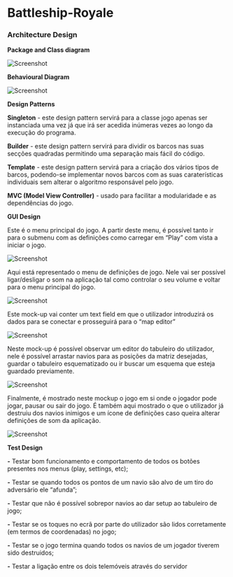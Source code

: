 # Battleship-Royale


### Architecture Design


**Package and Class diagram**

![Screenshot](https://i.imgur.com/ttIhpAw.jpg)


**Behavioural Diagram**

![Screenshot](https://i.imgur.com/rHYrxG8.jpg)


**Design Patterns**

**Singleton** - este design pattern servirá para a classe jogo apenas ser instanciada uma vez já que irá ser acedida inúmeras vezes ao longo da execução do programa.

**Builder** - este design pattern servirá para dividir os barcos nas suas secções quadradas permitindo uma separação mais fácil do código.

**Template** - este design pattern servirá para a criação dos vários tipos de barcos, podendo-se implementar novos barcos com as suas caraterísticas individuais sem alterar o algoritmo responsável pelo jogo.

**MVC (Model View Controller)** - usado para facilitar a modularidade e as dependências do jogo.


**GUI Design**

Este é o menu principal do jogo. A partir deste menu, é possível tanto ir para o submenu com as definições como carregar em “Play” com vista a iniciar o jogo.

![Screenshot](https://i.imgur.com/577hvNc.png)

Aqui está representado o menu de definições de jogo. Nele vai ser possível ligar/desligar o som na aplicação tal como controlar o seu volume e voltar para o menu principal do jogo.

![Screenshot](https://i.imgur.com/HcgLIUl.png)

Este mock-up vai conter um text field em que o utilizador introduzirá os dados para se conectar e prosseguirá para o “map editor”

![Screenshot](https://i.imgur.com/JazlU7I.png)

Neste mock-up é possível observar um editor do tabuleiro do utilizador, nele é possível arrastar navios para as posições da matriz desejadas, guardar o tabuleiro esquematizado ou ir buscar um esquema que esteja guardado previamente. 

![Screenshot](https://i.imgur.com/BWRe9dY.png)

Finalmente, é mostrado neste mockup o jogo em si onde o jogador pode jogar, pausar ou sair do jogo. É também aqui mostrado o que o utilizador já destruiu dos navios inimigos e um ícone de definições caso queira alterar definições de som da aplicação.

![Screenshot](https://i.imgur.com/zBIA56i.png)

**Test Design**

**-** Testar bom funcionamento e comportamento de todos os botões presentes nos menus (play, settings, etc);

**-** Testar se quando todos os pontos de um navio são alvo de um tiro do adversário ele “afunda”;

**-** Testar que não é possível sobrepor navios ao dar setup ao tabuleiro de jogo;

**-** Testar se os toques no ecrã por parte do utilizador são lidos corretamente (em termos de coordenadas) no jogo;

**-** Testar se o jogo termina quando todos os navios de um jogador tiverem sido destruidos;

**-** Testar a ligação entre os dois telemóveis através do servidor

